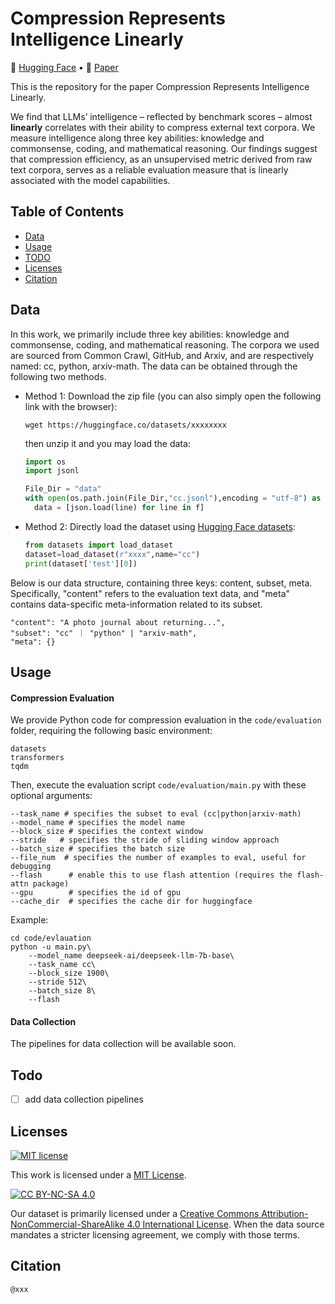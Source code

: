 # Compression Represents Intelligence Linearly

<p align="left">
   🤗 <a href="https://huggingface.co/datasets/xxxx" target="_blank">Hugging Face</a>  •   📃 <a href="https://arxiv.org/abs/xxxx" target="_blank">Paper</a> 
</p>

This is the repository for the paper Compression Represents Intelligence Linearly. 

We find that LLMs’ intelligence – reflected by benchmark scores – almost **linearly** correlates with their ability to compress external text corpora. We measure intelligence along three key abilities: knowledge and commonsense, coding, and mathematical reasoning. Our findings suggest that compression efficiency, as an unsupervised metric derived from raw text corpora, serves as a reliable evaluation measure that is linearly associated with the model capabilities.  <img src="resources/overview.png" alt="overview" style="zoom: 5%;" />



## Table of Contents 

* [Data](#data)
* [Usage](#Usage)
* [TODO](#todo)
* [Licenses](#licenses)
* [Citation](#citation)



## Data 

In this work, we primarily include three key abilities: knowledge and commonsense, coding, and mathematical reasoning. The corpora we used are sourced from Common Crawl, GitHub, and Arxiv, and are respectively named: cc, python, arxiv-math. The data can be obtained through the following two methods.

- Method 1: Download the zip file (you can also simply open the following link with the browser):
  ```
  wget https://huggingface.co/datasets/xxxxxxxx
  ```
  then unzip it and you may load the data:
  ```python
  import os
  import jsonl 
  
  File_Dir = "data"
  with open(os.path.join(File_Dir,"cc.jsonl"),encoding = "utf-8") as f:
  	data = [json.load(line) for line in f]
  ```
  
- Method 2: Directly load the dataset using [Hugging Face datasets]():

  ```python
  from datasets import load_dataset
  dataset=load_dataset(r"xxxx",name="cc")
  print(dataset['test'][0])
  ```

Below is our data structure, containing three keys: content, subset, meta. Specifically, "content" refers to the evaluation text data, and "meta" contains data-specific meta-information related to its subset.

```
"content": "A photo journal about returning...", 
"subset": "cc" ｜ "python" | "arxiv-math", 
"meta": {}
```



## Usage

#### Compression Evaluation 

We provide Python code for compression evaluation in the `code/evaluation` folder, requiring the following basic environment:

```
datasets
transformers
tqdm
```

Then, execute the evaluation script `code/evaluation/main.py` with these optional arguments:

```
--task_name # specifies the subset to eval (cc|python|arxiv-math)
--model_name # specifies the model name
--block_size # specifies the context window
--stride   # specifies the stride of sliding window approach
--batch_size # specifies the batch size
--file_num  # specifies the number of examples to eval, useful for debugging
--flash      # enable this to use flash attention (requires the flash-attn package)
--gpu        # specifies the id of gpu
--cache_dir  # specifies the cache dir for huggingface
```

Example:

```
cd code/evlauation
python -u main.py\
    --model_name deepseek-ai/deepseek-llm-7b-base\
    --task_name cc\
    --block_size 1900\
    --stride 512\
    --batch_size 8\
    --flash
```

#### Data Collection 

The pipelines for data collection will be available soon.



## Todo

- [ ] add data collection pipelines



## Licenses

[![MIT license](https://img.shields.io/badge/License-MIT-blue.svg)](https://lbesson.mit-license.org/)

This work is licensed under a [MIT License](https://lbesson.mit-license.org/).

[![CC BY-NC-SA 4.0](https://img.shields.io/badge/License-CC%20BY--NC--SA%204.0-lightgrey.svg)](http://creativecommons.org/licenses/by-nc-sa/4.0/)

Our dataset is primarily licensed under a
[Creative Commons Attribution-NonCommercial-ShareAlike 4.0 International License](http://creativecommons.org/licenses/by-nc-sa/4.0/). When the data source mandates a stricter licensing agreement, we comply with those terms.



## Citation

```
@xxx
```

